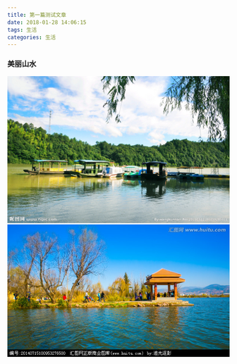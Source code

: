 ```yaml
---
title: 第一篇测试文章
date: 2018-01-28 14:06:15
tags: 生活
categories: 生活
---
```


### 美丽山水

![山水画1](/images/test.jpg)
![山水画2](/images/test_1.jpg)

